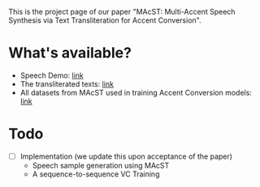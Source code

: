 This is the project page of our paper "MAcST: Multi-Accent Speech Synthesis via Text Transliteration for Accent Conversion". 

# What's available?
- Speech Demo: [link](https://shinshoji01.github.io/MAcST-Demo/)
- The transliterated texts: [link](https://github.com/shinshoji01/MAcST-project-page/tree/main/transliteration)
- All datasets from MAcST used in training Accent Conversion models: [link](https://cuhko365-my.sharepoint.com/personal/222043003_link_cuhk_edu_cn/_layouts/15/onedrive.aspx?id=%2Fpersonal%2F222043003%5Flink%5Fcuhk%5Fedu%5Fcn%2FDocuments%2FDataShare%2FSPAccenT&ga=1)

# Todo
- [ ] Implementation (we update this upon acceptance of the paper)
  - Speech sample generation using MAcST
  - A sequence-to-sequence VC Training
